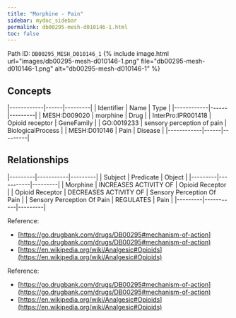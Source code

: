 ```yaml
---
title: "Morphine - Pain"
sidebar: mydoc_sidebar
permalink: db00295-mesh-d010146-1.html
toc: false 
---
```



Path ID: `DB00295_MESH_D010146_1`
{% include image.html url="images/db00295-mesh-d010146-1.png" file="db00295-mesh-d010146-1.png" alt="db00295-mesh-d010146-1" %}

## Concepts

|------------|------|---------|
| Identifier | Name | Type    |
|------------|------|---------|
| MESH:D009020 | morphine | Drug |
| InterPro:IPR001418 | Opioid receptor | GeneFamily |
| GO:0019233 | sensory perception of pain | BiologicalProcess |
| MESH:D010146 | Pain | Disease |
|------------|------|---------|

## Relationships

|---------|-----------|---------|
| Subject | Predicate | Object  |
|---------|-----------|---------|
| Morphine | INCREASES ACTIVITY OF | Opioid Receptor |
| Opioid Receptor | DECREASES ACTIVITY OF | Sensory Perception Of Pain |
| Sensory Perception Of Pain | REGULATES | Pain |
|---------|-----------|---------|

Reference: 
  - [https://go.drugbank.com/drugs/DB00295#mechanism-of-action](https://go.drugbank.com/drugs/DB00295#mechanism-of-action)
  - [https://en.wikipedia.org/wiki/Analgesic#Opioids](https://en.wikipedia.org/wiki/Analgesic#Opioids)

Reference: 
  - [https://go.drugbank.com/drugs/DB00295#mechanism-of-action](https://go.drugbank.com/drugs/DB00295#mechanism-of-action)
  - [https://en.wikipedia.org/wiki/Analgesic#Opioids](https://en.wikipedia.org/wiki/Analgesic#Opioids)
